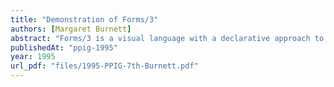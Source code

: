 ```yaml
---
title: "Demonstration of Forms/3"
authors: [Margaret Burnett]
abstract: "Forms/3 is a visual language with a declarative approach to visual data abstraction. All programming and execution are done in a fully-integrated visual manner, without requiring other languages or tools for any part of the programming process."
publishedAt: "ppig-1995"
year: 1995
url_pdf: "files/1995-PPIG-7th-Burnett.pdf"
---
```

